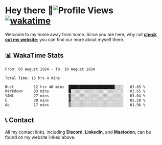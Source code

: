 # Hey there :wave:![Profile Views](https://komarev.com/ghpvc/?username=skifli) [![wakatime](https://wakatime.com/badge/user/b4317b02-0c6d-457b-82a4-a448b8a8d1df.svg)](https://wakatime.com/@b4317b02-0c6d-457b-82a4-a448b8a8d1df)

Welcome to my home away from home. Since you are here, why not [**check out my website**](https://skifli.github.io); you can find our more about myself there.

## 📊 WakaTime Stats

<!--START_SECTION:waka-->

```txt
From: 03 August 2024 - To: 10 August 2024

Total Time: 15 hrs 4 mins

Rust         12 hrs 46 mins  █████████████████████░░░░   83.85 %
Markdown     33 mins         █░░░░░░░░░░░░░░░░░░░░░░░░   03.65 %
YAML         27 mins         ▓░░░░░░░░░░░░░░░░░░░░░░░░   03.04 %
C            20 mins         ▓░░░░░░░░░░░░░░░░░░░░░░░░   02.28 %
Go           17 mins         ▒░░░░░░░░░░░░░░░░░░░░░░░░   01.96 %
```

<!--END_SECTION:waka-->

## 📞 Contact

All my contact links, including **Discord**, **LinkedIn**, and **Mastodon**, can be found on my website linked above.
